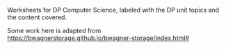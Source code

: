 Worksheets for DP Computer Science, labeled with the DP unit topics and the content covered.

Some work here is adapted from https://bwagnerstorage.github.io/bwagner-storage/index.html#
